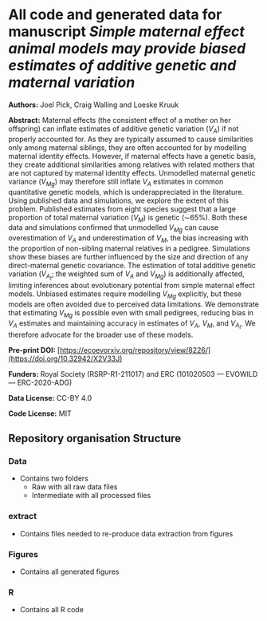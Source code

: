 
# All code and generated data for manuscript *Simple maternal effect animal models may provide biased estimates of additive genetic and maternal variation*
**Authors:** Joel Pick, Craig Walling and Loeske Kruuk

**Abstract:** 
Maternal effects (the consistent effect of a mother on her offspring) can inflate estimates of additive genetic variation ($V_A$) if not properly accounted for. As they are typically assumed to cause similarities only among maternal siblings, they are often accounted for by modelling maternal identity effects. However, if maternal effects have a genetic basis, they create additional similarities among relatives with related mothers that are not captured by maternal identity effects. Unmodelled maternal genetic variance ($V_{Mg}$) may therefore still inflate $V_A$ estimates in common quantitative genetic models, which is underappreciated in the literature. Using published data and simulations, we explore the extent of this problem. Published estimates from eight species suggest that a large proportion of total maternal variation ($V_M$) is genetic ($\sim$65\%). Both these data and simulations confirmed that unmodelled $V_{Mg}$ can cause overestimation of $V_A$ and underestimation of $V_M$, the bias increasing with the proportion of non-sibling maternal relatives in a pedigree. Simulations show these biases are further influenced by the size and direction of any direct-maternal genetic covariance. The estimation of total additive genetic variation ($V_{A_t}$; the weighted sum of $V_A$ and $V_{Mg}$) is additionally affected, limiting inferences about evolutionary potential from simple maternal effect models. Unbiased estimates require modelling $V_{Mg}$ explicitly, but these models are often avoided due to perceived data limitations. We demonstrate that estimating $V_{Mg}$ is possible even with small pedigrees, reducing bias in $V_A$ estimates and maintaining accuracy in estimates of $V_A$, $V_M$, and $V_{A_t}$. We therefore advocate for the broader use of these models.

**Pre-print DOI:** [https://ecoevorxiv.org/repository/view/8226/](https://doi.org/10.32942/X2V33J)

**Funders:** Royal Society (RSRP-R1-211017) and ERC (101020503 — EVOWILD — ERC-2020-ADG)

**Data License:** CC-BY 4.0

**Code License:** MIT


## Repository organisation Structure

### Data

- Contains two folders
    - Raw with all raw data files
    - Intermediate with all processed files

### extract

- Contains files needed to re-produce data extraction from figures

### Figures

- Contains all generated figures


### R

- Contains all R code
